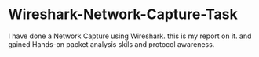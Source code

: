 # Wireshark-Network-Capture-Task
I have done a Network Capture using Wireshark. this is my report on it. and gained Hands-on packet analysis skils and protocol awareness.
